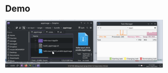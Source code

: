 # Demo

![](https://github.com/Moanrisy/pray-timer-desktop-app-with-tauri-rust/blob/main/final-pray-timer-tauri.gif)